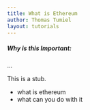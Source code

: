 ```yaml
---
title: What is Ethereum
author: Thomas Tumiel
layout: tutorials
---
```


<div class="alert alert-block alert-info">
<h5>Why is this Important:</h5>
...
</div>

This is a stub.

- what is ethereum
- what can you do with it
